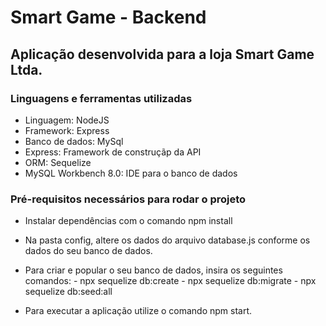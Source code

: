 # Smart Game - Backend

## Aplicação desenvolvida para a loja Smart Game Ltda.

### Linguagens e ferramentas utilizadas

* Linguagem: NodeJS
* Framework: Express
* Banco de dados: MySql
* Express: Framework de construçãp da API
* ORM: Sequelize
* MySQL Workbench 8.0: IDE para o banco de dados

### Pré-requisitos necessários para rodar o projeto

- Instalar dependências com o comando npm install

- Na pasta config, altere os dados do arquivo database.js conforme os dados do seu banco de dados.

- Para criar e popular o seu banco de dados, insira os seguintes comandos:
      - npx sequelize db:create
      - npx sequelize db:migrate
      - npx sequelize db:seed:all

- Para executar a aplicação utilize o comando npm start.
